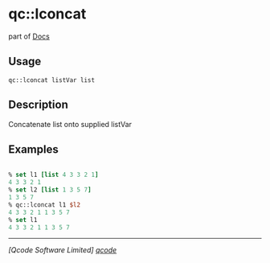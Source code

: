 qc::lconcat
===========

part of [Docs](.)

Usage
-----
`
        qc::lconcat listVar list
    `

Description
-----------
Concatenate list onto supplied listVar

Examples
--------
```tcl

% set l1 [list 4 3 3 2 1]
4 3 3 2 1
% set l2 [list 1 3 5 7]
1 3 5 7
% qc::lconcat l1 $l2
4 3 3 2 1 1 3 5 7
% set l1
4 3 3 2 1 1 3 5 7
```

----------------------------------
*[Qcode Software Limited] [qcode]*

[qcode]: http://www.qcode.co.uk "Qcode Software"